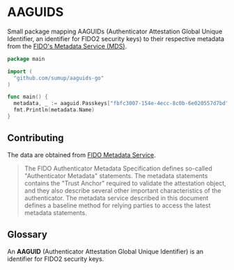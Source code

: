 # AAGUIDS

Small package mapping AAGUIDs (Authenticator Attestation Global Unique Identifier, an identifier for FIDO2 security keys) to their respective metadata from the [FIDO's Metadata Service (MDS)](https://fidoalliance.org/metadata/).

```go
package main

import (
  "github.com/sumup/aaguids-go"
)

func main() {
  metadata, _ := aaguid.Passkeys["fbfc3007-154e-4ecc-8c0b-6e020557d7bd"]
  fmt.Println(metadata.Name)
}
```

## Contributing

The data are obtained from [FIDO Metadata Service](https://fidoalliance.org/specs/mds/fido-metadata-service-v3.0-ps-20210518.html).

> The FIDO Authenticator Metadata Specification defines so-called "Authenticator Metadata" statements. The metadata statements contains the "Trust Anchor" required to validate the attestation object, and they also describe several other important characteristics of the authenticator. The metadata service described in this document defines a baseline method for relying parties to access the latest metadata statements.

## Glossary

An **AAGUID** (Authenticator Attestation Global Unique Identifier) is an identifier for FIDO2 security keys.
